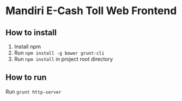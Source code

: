 # Mandiri E-Cash Toll Web Frontend

## How to install

1. Install npm
2. Run `npm install -g bower grunt-cli`
3. Run `npm install` in project root directory

## How to run

Run `grunt http-server`